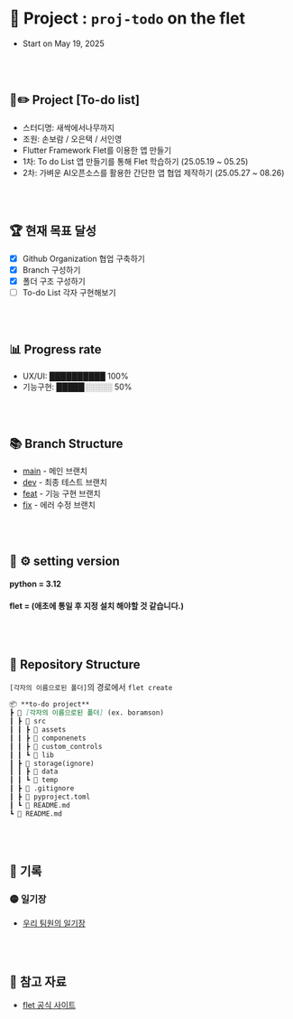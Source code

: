 # 🤖 Project : `proj-todo` on the flet

- Start on May 19, 2025

<br><br>

## 📜✏️ Project [To-do list]

- 스터디명: 새싹에서나무까지
- 조원: 손보람 / 오은택 / 서인영
- Flutter Framework Flet를 이용한 앱 만들기
- 1차: To do List 앱 만들기를 통해 Flet 학습하기 (25.05.19 ~ 05.25)
- 2차: 가벼운 AI오픈소스를 활용한 간단한 앱 협업 제작하기 (25.05.27 ~ 08.26)

<br><br>

## 🏆 현재 목표 달성

- [x] Github Organization 협업 구축하기
- [x] Branch 구성하기
- [x] 폴더 구조 구성하기
- [ ] To-do List 각자 구현해보기

<br><br>

## 📊 Progress rate

- UX/UI: ██████████ 100%
- 기능구현: █████░░░░░ 50%

<br><br>

## 📚 Branch Structure

- [main](../main) - 메인 브랜치
- [dev](/dev) - 최종 테스트 브랜치
- [feat](/feat) - 기능 구현 브랜치
- [fix](/fix) - 에러 수정 브랜치

<br><br>

## 🛑 ⚙︎ setting version

#### python = 3.12

#### flet = (애초에 통일 후 지정 설치 해야할 것 같습니다.)

<br><br>

## 📁 Repository Structure

`[각자의 이름으로된 폴더]`의 경로에서 `flet create`

```markdown
📦 **to-do project**  
┣ 📂 [각자의 이름으로된 폴더] (ex. boramson)
┃ ┣ 📂 src  
┃ ┃ ┣ 📂 assets
┃ ┃ ┣ 📂 componenets
┃ ┃ ┣ 📂 custom_controls
┃ ┃ ┗ 📂 lib
┃ ┣ 📂 storage(ignore)
┃ ┃ ┣ 📂 data
┃ ┃ ┗ 📂 temp
┃ ┣ 📄 .gitignore
┃ ┣ 📄 pyproject.toml
┃ ┗ 📄 README.md
┗ 📄 README.md
```

<br><br>

## 📝 기록

### 🟡 일기장

- [우리 팀원의 일기장](https://github.com/sesac-namu/proj-todo/discussions/11)

<br><br>

## 🔗 참고 자료

- [flet 공식 사이트](https://flet.dev/)
